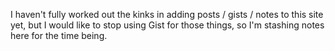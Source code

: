 I haven't fully worked out the kinks in adding posts / gists / notes to this
site yet, but I would like to stop using Gist for those things, so I'm stashing
notes here for the time being.
